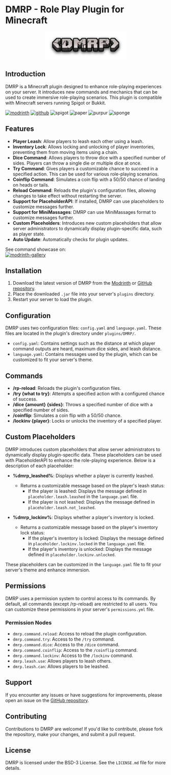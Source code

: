 # DMRP - Role Play Plugin for Minecraft

<p align="center">
    <img alt="DMRP logo" height="87" src="content/DMRP.png" title="DMRP logo" width="256"/>
</p>

## Introduction

DMRP is a Minecraft plugin designed to enhance role-playing experiences on your server. It introduces new commands and mechanics that can be used to create immersive role-playing scenarios. This plugin is compatible with Minecraft servers running Spigot or Bukkit.

[![modrinth](https://cdn.jsdelivr.net/npm/@intergrav/devins-badges@3/assets/cozy/available/modrinth_vector.svg)](https://modrinth.com/plugin/dmrp)
[![github](https://cdn.jsdelivr.net/npm/@intergrav/devins-badges@3/assets/cozy/available/github_vector.svg)](https://github.com/DublikuntMux/DMRP)
<img alt="spigot" src="https://cdn.jsdelivr.net/npm/@intergrav/devins-badges@3/assets/cozy/supported/spigot_vector.svg"/>
<img alt="paper" src="https://cdn.jsdelivr.net/npm/@intergrav/devins-badges@3/assets/cozy/supported/paper_vector.svg"/>
<img alt="purpur" src="https://cdn.jsdelivr.net/npm/@intergrav/devins-badges@3/assets/cozy/supported/purpur_vector.svg"/>
<img alt="sponge" src="https://cdn.jsdelivr.net/npm/@intergrav/devins-badges@3/assets/cozy/unsupported/sponge_vector.svg"/>

## Features

- **Player Leash**: Allow players to leash each other using a leash.
- **Inventory Lock**: Allows locking and unlocking of player inventories, preventing them from moving items using a chain.
- **Dice Command**: Allows players to throw dice with a specified number of sides. Players can throw a single die or multiple dice at once.
- **Try Command**: Gives players a customizable chance to succeed in a specified action. This can be used for various role-playing scenarios.
- **Coinflip Command**: Simulates a coin flip with a 50/50 chance of landing on heads or tails.
- **Reload Command**: Reloads the plugin's configuration files, allowing changes to take effect without restarting the server.
- **Support for PlaceholderAPI**: If installed, DMRP can use placeholders to customize messages further.
- **Support for MiniMassages**: DMRP can use MiniMassages format to customize messages further.
- **Custom Placeholders**: Introduces new custom placeholders that allow server administrators to dynamically display plugin-specific data, such as player state.
- **Auto Update**: Automatically checks for plugin updates.

See command showcase on:  
[![modrinth-gallery](https://cdn.jsdelivr.net/npm/@intergrav/devins-badges@3/assets/cozy/documentation/modrinth-gallery_vector.svg)](https://modrinth.com/plugin/dmrp/gallery)

## Installation

1. Download the latest version of DMRP from the [Modrinth](https://modrinth.com/plugin/dmrp) or [GitHub repository](https://github.com/DublikuntMux/DMRP).
2. Place the downloaded `.jar` file into your server's `plugins` directory.
3. Restart your server to load the plugin.

## Configuration

DMRP uses two configuration files: `config.yaml` and `language.yaml`. These files are located in the plugin's directory under `plugins/DMRP/`.

- `config.yaml`: Contains settings such as the distance at which player command outputs are heard, maximum dice sides, and leash distance.
- `language.yaml`: Contains messages used by the plugin, which can be customized to fit your server's theme.

## Commands

- **/rp-reload**: Reloads the plugin's configuration files.
- **/try {what to try}**: Attempts a specified action with a configured chance of success.
- **/dice {amount} {sides}**: Throws a specified number of dice with a specified number of sides.
- **/coinflip**: Simulates a coin flip with a 50/50 chance.
- **/lockinv {player}**: Locks or unlocks the inventory of a specified player.

## Custom Placeholders

DMRP introduces custom placeholders that allow server administrators to dynamically display plugin-specific data. These placeholders can be used with PlaceholderAPI to enhance the role-playing experience. Below is a description of each placeholder:

- **%dmrp_leashed%**: Displays whether a player is currently leashed.  
  - Returns a customizable message based on the player's leash status:
    - If the player is leashed: Displays the message defined in `placeholder.leash.leashed` in the `language.yaml` file.
    - If the player is not leashed: Displays the message defined in `placeholder.leash.not_leashed`.

- **%dmrp_lockinv%**: Displays whether a player's inventory is locked.  
  - Returns a customizable message based on the player's inventory lock status:
    - If the player's inventory is locked: Displays the message defined in `placeholder.lockinv.locked` in the `language.yaml` file.
    - If the player's inventory is unlocked: Displays the message defined in `placeholder.lockinv.unlocked`.

These placeholders can be customized in the `language.yaml` file to fit your server's theme and enhance immersion.

## Permissions

DMRP uses a permission system to control access to its commands. By default, all commands (except /rp-reload) are restricted to all users. You can customize these permissions in your server's `permissions.yml` file.

### Permission Nodes

- `dmrp.command.reload`: Access to reload the plugin configuration.
- `dmrp.command.try`: Access to the `/try` command.
- `dmrp.command.dice`: Access to the `/dice` command.
- `dmrp.command.coinflip`: Access to the `/coinflip` command.
- `dmrp.command.lockinv`: Access to the `/lockinv` command.
- `dmrp.leash.use`: Allows players to leash others.
- `dmrp.leash.can`: Allows players to be leashed.

## Support

If you encounter any issues or have suggestions for improvements, please open an issue on the [GitHub repository](https://github.com/DublikuntMux/DMRP/issues).

## Contributing

Contributions to DMRP are welcome! If you'd like to contribute, please fork the repository, make your changes, and submit a pull request.

## License

DMRP is licensed under the BSD-3 License. See the `LICENSE.md` file for more details.

